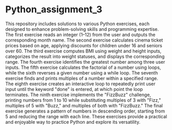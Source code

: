 # Python_assignment_3
This repository includes solutions to various Python exercises, each designed to enhance problem-solving skills and programming expertise. The first exercise reads an integer (1–12) from the user and outputs the corresponding month name. The second exercise calculates cinema ticket prices based on age, applying discounts for children under 16 and seniors over 60. The third exercise computes BMI using weight and height inputs, categorizes the result into weight statuses, and displays the corresponding range. The fourth exercise identifies the greatest number among three user inputs. The fifth exercise calculates the factorial of a number using loops, while the sixth reverses a given number using a while loop. The seventh exercise finds and prints multiples of a number within a specified range. The eighth exercise creates an interactive loop to repeatedly print user input until the keyword "done" is entered, at which point the loop terminates. The ninth exercise implements the "FizzBuzz" challenge, printing numbers from 1 to 10 while substituting multiples of 3 with "Fizz," multiples of 5 with "Buzz," and multiples of both with "FizzBuzz." The final exercise generates a pattern of numbers in descending order, starting from 5 and reducing the range with each line. These exercises provide a practical and enjoyable way to practice Python and explore its versatility.
